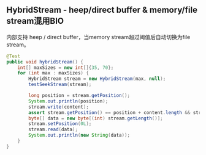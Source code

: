 ## HybridStream - heep/direct buffer & memory/file stream混用BIO

内部支持 heep / direct buffer，当memory stream超过阈值后自动切换为file stream。

```java
@Test
public void hybridStream() {
    int[] maxSizes = new int[]{35, 70};
    for (int max : maxSizes) {
        HybridStream stream = new HybridStream(max, null);
        testSeekStream(stream);

        long position = stream.getPosition();
        System.out.println(position);
        stream.write(content);
        assert stream.getPosition() == position + content.length && stream.getLength() == stream.getPosition();
        byte[] data = new byte[(int) stream.getLength()];
        stream.setPosition(0L);
        stream.read(data);
        System.out.println(new String(data));
    }
}
```

